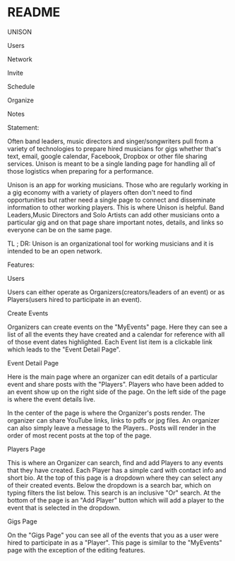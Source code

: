 # README

UNISON

Users

Network

Invite

Schedule

Organize

Notes


Statement:

Often band leaders, music directors and singer/songwriters pull from a variety of technologies to prepare hired musicians for gigs whether that's text, email, google calendar, Facebook, Dropbox or other file sharing services. Unison is meant to be a single landing page for handling all of those logistics when preparing for a performance.

Unison is an app for working musicians. Those who are regularly working in a gig economy with a variety of players often don't need to find opportunities but rather need a single page to connect and disseminate information to other working players. This is where Unison is helpful. Band Leaders,Music Directors and Solo Artists can add other musicians onto a particular gig and on that page share important notes, details, and links so everyone can be on the same page.


 TL ; DR:  Unison is an organizational tool for working musicians and it is intended to be an open network.



Features:

Users

Users can either operate as Organizers(creators/leaders of an event) or as Players(users hired to participate in an event).



Create Events

Organizers can create events on the "MyEvents" page. Here they can see a list of all the events they have created and a calendar for reference with all of those event dates highlighted. Each Event list item is a clickable link which leads to the "Event Detail Page".



Event Detail Page

Here is the main page where an organizer can edit details of a particular event and share posts with the "Players".  Players who have been added to an event show up on the right side of the page. On the left side of the page is where the event details live.

In the center of the page is where the Organizer's posts render. The organizer can share YouTube links, links to pdfs or jpg files. An organizer can also simply leave a message to the Players.. Posts will render in the order of most recent posts at the top of the page.


Players Page

This is where an Organizer can search, find and add Players to any events that they have created. Each Player has a simple card with contact info and short bio. At the top of this page is a dropdown where they can select any of their created events. Below the dropdown is a search bar, which on typing filters the list below. This search is an inclusive "Or" search. At the bottom of the page is an "Add Player" button which will add a player to the event that is selected in the dropdown.



Gigs Page

On the "Gigs Page" you can see all of the events that you as a user were hired to participate in as a "Player". This page is similar to the "MyEvents" page with the exception of the editing features.
